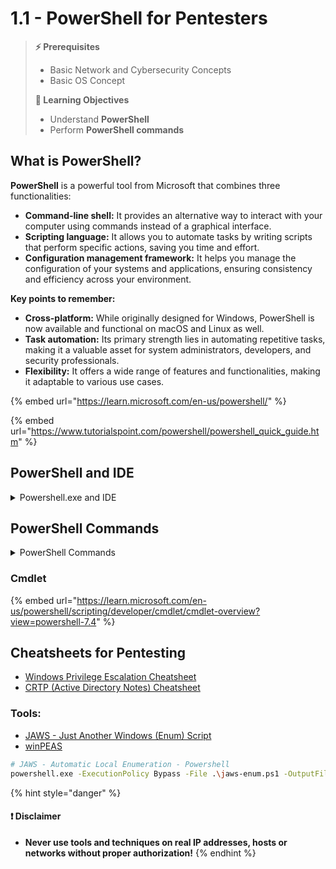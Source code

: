 # 1.1 - PowerShell for Pentesters

> **⚡ Prerequisites**
>
> * Basic Network and Cybersecurity Concepts
> * Basic OS Concept
>
> **📕 Learning Objectives**
>
> * Understand **PowerShell**
> * Perform **PowerShell commands**​

## What is PowerShell?

**PowerShell** is a powerful tool from Microsoft that combines three functionalities:

* **Command-line shell:** It provides an alternative way to interact with your computer using commands instead of a graphical interface.
* **Scripting language:** It allows you to automate tasks by writing scripts that perform specific actions, saving you time and effort.
* **Configuration management framework:** It helps you manage the configuration of your systems and applications, ensuring consistency and efficiency across your environment.

**Key points to remember:**

* **Cross-platform:** While originally designed for Windows, PowerShell is now available and functional on macOS and Linux as well.
* **Task automation:** Its primary strength lies in automating repetitive tasks, making it a valuable asset for system administrators, developers, and security professionals.
* **Flexibility:** It offers a wide range of features and functionalities, making it adaptable to various use cases.

{% embed url="https://learn.microsoft.com/en-us/powershell/" %}

{% embed url="https://www.tutorialspoint.com/powershell/powershell_quick_guide.htm" %}

## PowerShell and IDE

<details>

<summary>Powershell.exe and IDE</summary>

**PowerShell** is typically available in two main executable forms: `powershell.exe` and `powershell_ise.exe`. Each serves a different purpose in the PowerShell ecosystem.

1.  **powershell.exe:**

    * This is the standard PowerShell command-line interface (CLI) executable. When you open a regular PowerShell console or run PowerShell commands from the command prompt, you are interacting with `powershell.exe`.
    * You can use `powershell.exe` to execute individual commands, run scripts, and perform various administrative tasks using PowerShell.

    Example usage in the command prompt:

    ```arduino
    arduinoCopy codepowershell.exe -Command "Get-Process"
    ```
2.  **powershell\_ise.exe:**

    * This is the executable for the PowerShell Integrated Scripting Environment (ISE). The ISE is an interactive development environment for PowerShell scripting. It provides a graphical user interface (GUI) for writing, testing, and debugging PowerShell scripts.
    * The ISE includes features such as a script editor, a command pane, and a script output pane, making it easier for users to work with PowerShell scripts and functions.

    Example usage in the command prompt:

    ```
    Copy codepowershell_ise.exe
    ```

    When you run the `powershell_ise.exe` command, it opens the PowerShell ISE window.

In summary, `powershell.exe` is the standard command-line interface for executing PowerShell commands, while `powershell_ise.exe` is used to open the PowerShell Integrated Scripting Environment for script development and testing in a more interactive and visual manner. Users often choose between these executables based on their specific needs and preferences for working with PowerShell.

</details>

## PowerShell Commands

<details>

<summary>PowerShell Commands</summary>



In PowerShell, there are several types of commands, each serving a specific purpose and role in scripting and automation. Here's an overview of PowerShell cmdlets, functions, scripts, and native commands:

1. **Cmdlets (Commandlets):**
   * Cmdlets are lightweight commands in PowerShell. They are .NET classes with methods that perform specific tasks. Cmdlets follow a Verb-Noun naming convention (e.g., `Get-Process`, `New-Item`).
   * Cmdlets are the primary building blocks for PowerShell commands, and they are designed to be easily discoverable and consistent.
2.  **Functions:**

    * Functions in PowerShell allow you to group a series of PowerShell statements into a reusable unit. You can define functions to perform specific tasks, and they can accept parameters and return values.
    * Functions are useful for modularizing your code and avoiding code duplication. They can be defined within scripts or loaded from modules.

    Example of a simple function:

    ```powershell
    powershellCopy codefunction Get-Square {
        param (
            [int]$Number
        )
        $Square = $Number * $Number
        return $Square
    }
    ```

    Usage:

    ```powershell
    powershellCopy codeGet-Square -Number 5
    ```
3.  **Scripts:**

    * PowerShell scripts are sequences of PowerShell commands saved in a text file with a `.ps1` extension. Scripts can contain a series of cmdlets, functions, logic, and control flow statements.
    * Running a script is a way to execute a sequence of PowerShell commands as a single unit.

    Example script (`MyScript.ps1`):

    ```powershell
    powershellCopy code# MyScript.ps1
    Get-Process
    ```

    Running the script:

    ```powershell
    powershellCopy code.\MyScript.ps1
    ```
4.  **Native Commands (External Commands):**

    * PowerShell can also interact with external commands, executables, or scripts written in other languages (e.g., batch files, executable programs). These are referred to as native commands.
    * You can call native commands using the `&` operator or the `Invoke-Expression` cmdlet.

    Example of calling a native command:

    ```powershell
    powershellCopy code& "C:\Path\To\Your\Executable.exe" -Parameter1 Value1
    ```

    Keep in mind that while native commands can be called from PowerShell, the preferred and more PowerShell-centric approach is to use cmdlets and functions whenever possible for better consistency and integration with the PowerShell environment.

</details>

### Cmdlet

{% embed url="https://learn.microsoft.com/en-us/powershell/scripting/developer/cmdlet/cmdlet-overview?view=powershell-7.4" %}

## Cheatsheets for Pentesting

* [Windows Privilege Escalation Cheatsheet](https://dev-angelist.gitbook.io/windows-privilege-escalation/cheatsheet)
* [CRTP (Active Directory Notes) Cheatsheet](https://dev-angelist.gitbook.io/crtp-notes/crtp-cheat-sheet)

### **Tools**:

* ​[JAWS - Just Another Windows (Enum) Script](https://github.com/411Hall/JAWS)​
* ​[winPEAS](https://github.com/carlospolop/PEASS-ng/tree/master/winPEAS)

```bash
# JAWS - Automatic Local Enumeration - Powershell
powershell.exe -ExecutionPolicy Bypass -File .\jaws-enum.ps1 -OutputFilename Jaws-Enum.txt​
```

{% hint style="danger" %}
#### ❗ Disclaimer

* **Never use tools and techniques on real IP addresses, hosts or networks without proper authorization!**
{% endhint %}
